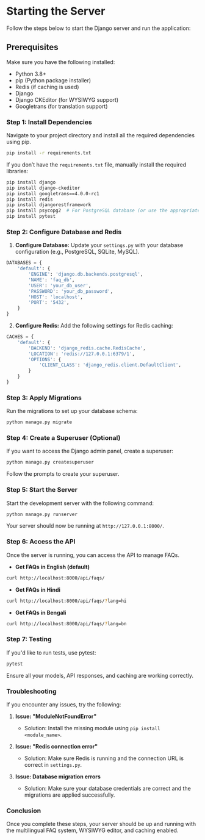 
# Starting the Server

Follow the steps below to start the Django server and run the application:

## Prerequisites
Make sure you have the following installed:
- Python 3.8+
- pip (Python package installer)
- Redis (if caching is used)
- Django
- Django CKEditor (for WYSIWYG support)
- Googletrans (for translation support)

### Step 1: Install Dependencies

Navigate to your project directory and install all the required dependencies using pip.

```bash
pip install -r requirements.txt
```

If you don’t have the `requirements.txt` file, manually install the required libraries:

```bash
pip install django
pip install django-ckeditor
pip install googletrans==4.0.0-rc1
pip install redis
pip install djangorestframework
pip install psycopg2  # For PostgreSQL database (or use the appropriate database connector)
pip install pytest
```

### Step 2: Configure Database and Redis

1. **Configure Database:**
   Update your `settings.py` with your database configuration (e.g., PostgreSQL, SQLite, MySQL).

```python
DATABASES = {
    'default': {
        'ENGINE': 'django.db.backends.postgresql',
        'NAME': 'faq_db',
        'USER': 'your_db_user',
        'PASSWORD': 'your_db_password',
        'HOST': 'localhost',
        'PORT': '5432',
    }
}
```

2. **Configure Redis:**
   Add the following settings for Redis caching:

```python
CACHES = {
    'default': {
        'BACKEND': 'django_redis.cache.RedisCache',
        'LOCATION': 'redis://127.0.0.1:6379/1',
        'OPTIONS': {
            'CLIENT_CLASS': 'django_redis.client.DefaultClient',
        }
    }
}
```

### Step 3: Apply Migrations

Run the migrations to set up your database schema:

```bash
python manage.py migrate
```

### Step 4: Create a Superuser (Optional)

If you want to access the Django admin panel, create a superuser:

```bash
python manage.py createsuperuser
```

Follow the prompts to create your superuser.

### Step 5: Start the Server

Start the development server with the following command:

```bash
python manage.py runserver
```

Your server should now be running at `http://127.0.0.1:8000/`.

### Step 6: Access the API

Once the server is running, you can access the API to manage FAQs.

- **Get FAQs in English (default)**

```bash
curl http://localhost:8000/api/faqs/
```

- **Get FAQs in Hindi**

```bash
curl http://localhost:8000/api/faqs/?lang=hi
```

- **Get FAQs in Bengali**

```bash
curl http://localhost:8000/api/faqs/?lang=bn
```

### Step 7: Testing

If you'd like to run tests, use pytest:

```bash
pytest
```

Ensure all your models, API responses, and caching are working correctly.

### Troubleshooting

If you encounter any issues, try the following:

1. **Issue: "ModuleNotFoundError"**
   - Solution: Install the missing module using `pip install <module_name>`.

2. **Issue: "Redis connection error"**
   - Solution: Make sure Redis is running and the connection URL is correct in `settings.py`.

3. **Issue: Database migration errors**
   - Solution: Make sure your database credentials are correct and the migrations are applied successfully.

### Conclusion

Once you complete these steps, your server should be up and running with the multilingual FAQ system, WYSIWYG editor, and caching enabled.
